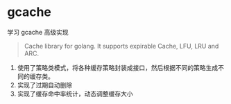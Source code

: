 # gcache

学习 gcache 高级实现

> Cache library for golang. It supports expirable Cache, LFU, LRU and ARC.

1. 使用了策略类模式，将各种缓存策略封装成接口，然后根据不同的策略生成不同的缓存类。
2. 实现了过期自动删除
3. 实现了缓存命中率统计，动态调整缓存大小
